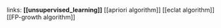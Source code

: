 links:
**[[unsupervised_learning]]**
[[apriori algorithm]]
[[eclat algorithm]]
[[FP-growth algorithm]]
